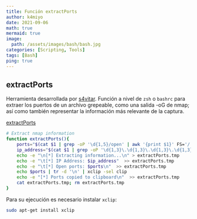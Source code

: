 ```yaml
---
title: Función extractPorts
author: k4miyo
date: 2021-09-06
math: true
mermaid: true
image:
  path: /assets/images/bash/bash.jpg
categories: [Scripting, Tools]
tags: [Bash]
ping: true
---
```


## extractPorts

Herramienta desarrollada por [s4vitar](https://s4vitar.github.io/). Función a nivel de `zsh` o `bashrc` para extraer los puertos de un archivo grepeable, como una salida -oG de nmap; así como también representar la información más relevante de la captura.

[extractPorts](https://pastebin.com/X6b56TQ8)

```bash
# Extract nmap information
function extractPorts(){
	ports="$(cat $1 | grep -oP '\d{1,5}/open' | awk '{print $1}' FS='/' | xargs | tr ' ' ',')"
	ip_address="$(cat $1 | grep -oP '\d{1,3}\.\d{1,3}\.\d{1,3}\.\d{1,3}' | sort -u | head -n 1)"
	echo -e "\n[*] Extracting information...\n" > extractPorts.tmp
	echo -e "\t[*] IP Address: $ip_address"  >> extractPorts.tmp
	echo -e "\t[*] Open ports: $ports\n"  >> extractPorts.tmp
	echo $ports | tr -d '\n' | xclip -sel clip
	echo -e "[*] Ports copied to clipboard\n"  >> extractPorts.tmp
	cat extractPorts.tmp; rm extractPorts.tmp
}
```
Para su ejecución es necesario instalar `xclip`:

```bash
sudo apt-get install xclip
```

